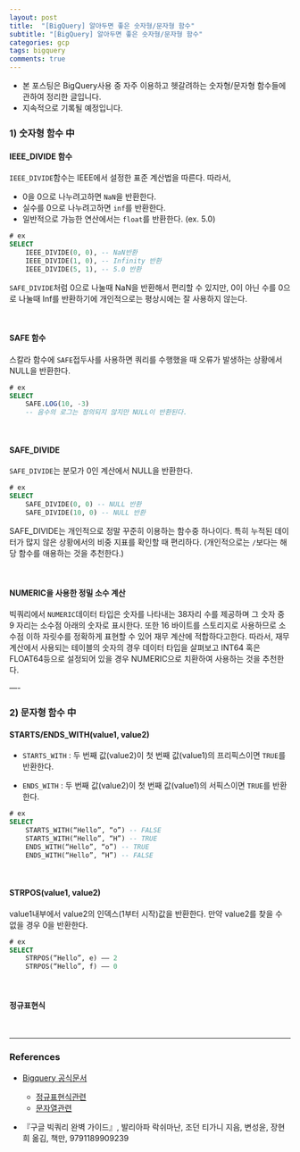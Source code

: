 ```yaml
---
layout: post
title:  "[BigQuery] 알아두면 좋은 숫자형/문자형 함수"
subtitle: "[BigQuery] 알아두면 좋은 숫자형/문자형 함수"
categories: gcp
tags: bigquery
comments: true
---
```

- 본 포스팅은 BigQuery사용 중 자주 이용하고 헷갈려하는 숫자형/문자형 함수들에 관하여 정리한 글입니다.
- 지속적으로 기록될 예정입니다.

### 1) 숫자형 함수 中

#### IEEE_DIVIDE 함수

`IEEE_DIVIDE`함수는 IEEE에서 설정한 표준 계산법을 따른다. 따라서,
- 0을 0으로 나누려고하면 `NaN`을 반환한다.
- 실수를 0으로 나누려고하면 `inf`를 반환한다.
- 일반적으로 가능한 연산에서는 `float`를 반환한다. (ex. 5.0)

```SQL
# ex
SELECT
	IEEE_DIVIDE(0, 0), -- NaN반환
	IEEE_DIVIDE(1, 0), -- Infinity 반환
	IEEE_DIVIDE(5, 1), -- 5.0 반환
```

`SAFE_DIVIDE`처럼 0으로 나눌때 NaN을 반환해서 편리할 수 있지만, 0이 아닌 수를 0으로 나눌때 Inf를 반환하기에 개인적으로는 평상시에는 잘 사용하지 않는다. 

<br>

#### SAFE 함수

스칼라 함수에 `SAFE`접두사를 사용하면 쿼리를 수행했을 때 오류가 발생하는 상황에서 NULL을 반환한다.

```SQL
# ex
SELECT 
	SAFE.LOG(10, -3) 
	-- 음수의 로그는 정의되지 않지만 NULL이 반환된다.
``` 

<br>

#### SAFE_DIVIDE
`SAFE_DIVIDE`는 분모가 0인 계산에서 NULL을 반환한다.

```SQL
# ex
SELECT 
	SAFE_DIVIDE(0, 0) -- NULL 반환
	SAFE_DIVIDE(10, 0) -- NULL 반환  
```

SAFE_DIVIDE는 개인적으로 정말 꾸준히 이용하는 함수중 하나이다. 특히 누적된 데이터가 많지 않은 상황에서의 비중 지표를 확인할 때 편리하다. (개인적으로는 `/`보다는 해당 함수를 애용하는 것을 추천한다.)


<br>

#### NUMERIC을 사용한 정밀 소수 계산

빅쿼리에서 `NUMERIC`데이터 타입은 숫자를 나타내는 38자리 수를 제공하며 그 숫자 중 9 자리는 소수점 아래의 숫자로 표시한다. 또한 16 바이트를 스토리지로 사용하므로 소수점 이하 자릿수를 정확하게 표현할 수 있어 재무 계산에 적합하다고한다. 따라서,  재무 계산에서 사용되는 테이블의 숫자의 경우 데이터 타입을 살펴보고 INT64 혹은 FLOAT64등으로 설정되어 있을 경우 NUMERIC으로 치환하여 사용하는 것을 추천한다.


—-


### 2) 문자형 함수 中

#### STARTS/ENDS_WITH(value1, value2)

- `STARTS_WITH` : 두 번째 값(value2)이 첫 번째 값(value1)의 프리픽스이면 `TRUE`를 반환한다.

- `ENDS_WITH` : 두 번째 값(value2)이 첫 번째 값(value1)의 서픽스이면 `TRUE`를 반환한다.

```SQL
# ex
SELECT 
	STARTS_WITH(“Hello”, “o”) -- FALSE
	STARTS_WITH(“Hello”, “H”) -- TRUE  
	ENDS_WITH(“Hello”, “o”) -- TRUE
	ENDS_WITH(“Hello”, “H”) -- FALSE
```

<br>

####  STRPOS(value1, value2)
value1내부에서 value2의 인덱스(1부터 시작)값을 반환한다. 만약 value2를 찾을 수 없을 경우 0을 반환한다.

```SQL
# ex
SELECT 
	STRPOS(“Hello”, e) —— 2
	STRPOS(“Hello”, f) —— 0
```

<br>


#### 정규표현식


<br>

- - - 

### References

- [Bigquery 공식문서](https://cloud.google.com/bigquery/docs)
	- [정규표현식관련](https://support.google.com/a/answer/1371415?hl=ko)
	- [문자열관련](https://cloud.google.com/bigquery/docs/reference/standard-sql/string_functions?hl=ko)


- 『구글 빅쿼리 완벽 가이드』, 발리아파 락쉬마난, 조던 티가니 지음, 변성윤, 장현희 옮김, 책만, 9791189909239


